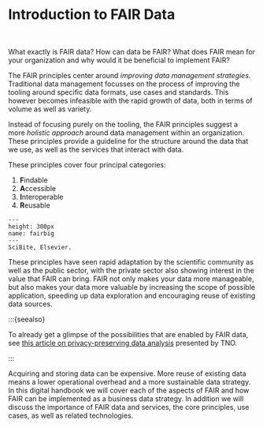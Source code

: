 # Introduction to FAIR Data

</br>

What exactly is FAIR data? How can data be FAIR? What does FAIR mean for your organization and why would it be beneficial to implement FAIR?

The FAIR principles center around *improving data management strategies*. Traditional data management focusses on the process of improving the tooling around specific data formats, use cases and standards. This however becomes infeasible with the rapid growth of data, both in terms of volume as well as variety.

Instead of focusing purely on the tooling, the FAIR principles suggest a more *holistic approach* around data management within an organization. These principles provide a guideline for the structure around the data that we use, as well as the services that interact with data.

These principles cover four principal categories:

1. **F**indable
2. **A**ccessible
3. **I**nteroperable
4. **R**eusable

```{figure} ./_static/img/fairbig.png
---
height: 300px
name: fairbig
---
SciBite, Elsevier.
```

These principles have seen rapid adaptation by the scientific community as well as the public sector, with the private sector also showing interest in the value that FAIR can bring. FAIR not only makes your data more manageable, but also makes your data more valuable by increasing the scope of possible application, speeding up data exploration and encouraging reuse of existing data sources. 

:::{seealso}

To already get a glimpse of the possibilities that are enabled by FAIR data, see [this article on privacy-preserving data analysis](https://www.tno.nl/en/focus-areas/information-communication-technology/roadmaps/data-sharing/federated-learning/) presented by TNO.

:::

Acquiring and storing data can be expensive. More reuse of existing data means a lower operational overhead and a more sustainable data strategy. In this digital handbook we will cover each of the aspects of FAIR and how FAIR can be implemented as a business data strategy. In addition we will discuss the importance of FAIR data and services, the core principles, use cases, as well as related technologies. 


